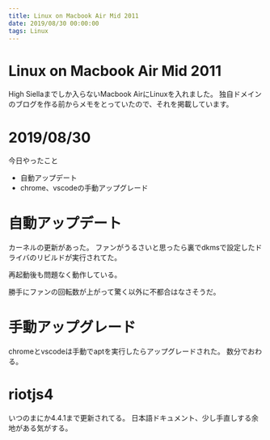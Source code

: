 ```yaml
---
title: Linux on Macbook Air Mid 2011
date: 2019/08/30 00:00:00
tags: Linux
---
```

# Linux on Macbook Air Mid 2011
High Siellaまでしか入らないMacbook AirにLinuxを入れました。
独自ドメインのブログを作る前からメモをとっていたので、それを掲載しています。

# 2019/08/30
今日やったこと

- 自動アップデート
- chrome、vscodeの手動アップグレード

# 自動アップデート
カーネルの更新があった。
ファンがうるさいと思ったら裏でdkmsで設定したドライバのリビルドが実行されてた。

再起動後も問題なく動作している。

勝手にファンの回転数が上がって驚く以外に不都合はなさそうだ。

# 手動アップグレード
chromeとvscodeは手動でaptを実行したらアップグレードされた。
数分でおわる。

# riotjs4
いつのまにか4.4.1まで更新されてる。
日本語ドキュメント、少し手直しする余地がある気がする。
